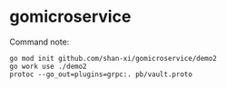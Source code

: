 # gomicroservice

Command note:
```
go mod init github.com/shan-xi/gomicroservice/demo2
go work use ./demo2
protoc --go_out=plugins=grpc:. pb/vault.proto
```
